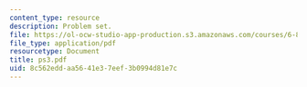 ```yaml
---
content_type: resource
description: Problem set.
file: https://ol-ocw-studio-app-production.s3.amazonaws.com/courses/6-895-theory-of-parallel-systems-sma-5509-fall-2003/8c562eddaa5641e37eef3b0994d81e7c_ps3.pdf
file_type: application/pdf
resourcetype: Document
title: ps3.pdf
uid: 8c562edd-aa56-41e3-7eef-3b0994d81e7c
---
```

